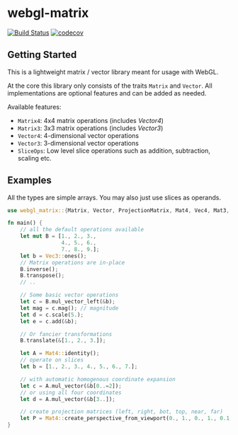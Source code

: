 webgl-matrix
============

[![Build Status](https://dev.azure.com/ackermlion/webgl-matrix/_apis/build/status/liona24.webgl-matrix?branchName=master)](https://dev.azure.com/ackermlion/webgl-matrix/_build/latest?definitionId=1&branchName=master)
[![codecov](https://codecov.io/gh/liona24/webgl-matrix/branch/master/graph/badge.svg)](https://codecov.io/gh/liona24/webgl-matrix)

## Getting Started

This is a lightweight matrix / vector library meant for usage with WebGL.

At the core this library only consists of the traits `Matrix` and `Vector`. All implementations are optional features and can be added as needed.

Available features:
* `Matrix4`: 4x4 matrix operations (includes *Vector4*)
* `Matrix3`: 3x3 matrix operations (includes *Vector3*)
* `Vector4`: 4-dimensional vector operations
* `Vector3`: 3-dimensional vector operations
* `SliceOps`: Low level slice operations such as addition, subtraction, scaling etc.

## Examples

All the types are simple arrays. You may also just use slices as operands.

```rust
use webgl_matrix::{Matrix, Vector, ProjectionMatrix, Mat4, Vec4, Mat3, Vec3};

fn main() {
    // all the default operations available
    let mut B = [1., 2., 3.,
                 4., 5., 6.,
                 7., 8., 9.];
    let b = Vec3::ones();
    // Matrix operations are in-place
    B.inverse();
    B.transpose();
    // ..

    // Some basic vector operations
    let c = B.mul_vector_left(&b);
    let mag = c.mag(); // magnitude
    let d = c.scale(5.);
    let e = c.add(&b);

    // Or fancier transformations
    B.translate(&[1., 2., 3.]);

    let A = Mat4::identity();
    // operate on slices
    let b = [1., 2., 3., 4., 5., 6., 7.];

    // with automatic homogenous coordinate expansion
    let c = A.mul_vector(&b[0..=2]);
    // or using all four coordinates
    let d = A.mul_vector(&b[3..]);

    // create projection matrices (left, right, bot, top, near, far)
    let P = Mat4::create_perspective_from_viewport(0., 1., 0., 1., 0.1, 10.);
}
```
